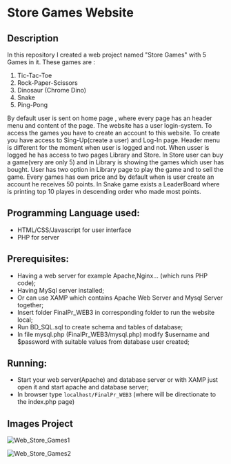 # Store Games Website

## Description
In this repository I created a web project named "Store Games" with 5 Games in it. These games are :
1. Tic-Tac-Toe
2. Rock-Paper-Scissors
3. Dinosaur (Chrome Dino)
4. Snake
5. Ping-Pong

By default user is sent on home page , where every page has an header menu and content of the page.
The website has a user login-system. To access the games you have to create an account to this website. To create you have access to Sing-Up(create a user) and Log-In page.
Header menu is different for the moment when user is logged and not. When usser is logged he has access to two pages Library and Store.
In Store user can buy a game(very are only 5) and in Library is showing the games which user has bought. User has two option in Library page to play the game and to sell the game.
Every games has own price and by default when is user create an account he receives 50 points.
In Snake game exists a LeaderBoard where is printing top 10 playes in descending order who made most points.

## Programming Language used:
- HTML/CSS/Javascript for user interface
- PHP for server

## Prerequisites:
- Having a web server for example Apache,Nginx... (which runs PHP code);
- Having MySql server installed;
- Or can use XAMP which contains Apache Web Server and Mysql Server together;
- Insert folder FinalPr_WEB3 in corresponding folder to run the website local;
- Run BD_SQL.sql to create schema and tables of database;
- In file mysql.php (FinalPr_WEB3/mysql.php) modify $username and $password with suitable values from database user created;

## Running:
- Start your web server(Apache) and database server or with XAMP just open it and start apache and database server;
- In browser type ```localhost/FinalPr_WEB3``` (where will be directionate to the index.php page)

## Images Project
![Web_Store_Games1](https://github.com/user-attachments/assets/2bb62d34-8258-4796-9a0d-c85a3ca71808)

![Web_Store_Games2](https://github.com/user-attachments/assets/92e768cc-827d-4fa6-abc2-62459b3030d8)

